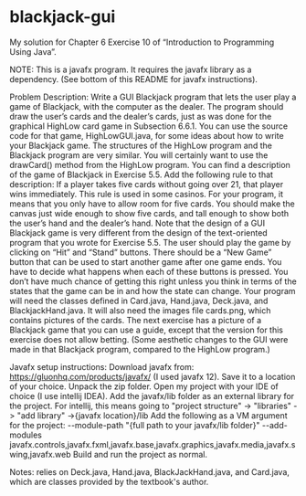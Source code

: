 # blackjack-gui

My solution for Chapter 6 Exercise 10 of “Introduction to Programming Using Java”.

NOTE: This is a javafx program. It requires the javafx library as a dependency. (See bottom of this README for javafx instructions).

Problem Description:
Write a GUI Blackjack program that lets the user play a game of Blackjack, with the
computer as the dealer. The program should draw the user’s cards and the dealer’s cards,
just as was done for the graphical HighLow card game in Subsection 6.6.1. You can use
the source code for that game, HighLowGUI.java, for some ideas about how to write your
Blackjack game. The structures of the HighLow program and the Blackjack program are
very similar. You will certainly want to use the drawCard() method from the HighLow
program.
You can find a description of the game of Blackjack in Exercise 5.5. Add the following
rule to that description: If a player takes five cards without going over 21, that player
wins immediately. This rule is used in some casinos. For your program, it means that you
only have to allow room for five cards. You should make the canvas just wide enough to
show five cards, and tall enough to show both the user’s hand and the dealer’s hand.
Note that the design of a GUI Blackjack game is very different from the design of the
text-oriented program that you wrote for Exercise 5.5. The user should play the game by
clicking on “Hit” and “Stand” buttons. There should be a “New Game” button that can
be used to start another game after one game ends. You have to decide what happens
when each of these buttons is pressed. You don’t have much chance of getting this right
unless you think in terms of the states that the game can be in and how the state can
change.
Your program will need the classes defined in Card.java, Hand.java, Deck.java, and
BlackjackHand.java. It will also need the images file cards.png, which contains pictures
of the cards.
The next exercise has a picture of a Blackjack game that you can use a guide, except
that the version for this exercise does not allow betting. (Some aesthetic changes to the
GUI were made in that Blackjack program, compared to the HighLow program.)

Javafx setup instructions:
Download javafx from: https://gluonhq.com/products/javafx/ (I used javafx 12). Save it to a location of your choice.
Unpack the zip folder.
Open my project with your IDE of choice (I use intellij IDEA).
Add the javafx/lib folder as an external library for the project. For intellij, this means going to "project structure" -> "libraries" -> "add library" ->{javafx location}/lib
Add the following as a VM argument for the project: --module-path "{full path to your javafx/lib folder}" --add-modules javafx.controls,javafx.fxml,javafx.base,javafx.graphics,javafx.media,javafx.swing,javafx.web
Build and run the project as normal.

Notes: relies on Deck.java, Hand.java, BlackJackHand.java, and Card.java, which are classes provided by the textbook's author.
